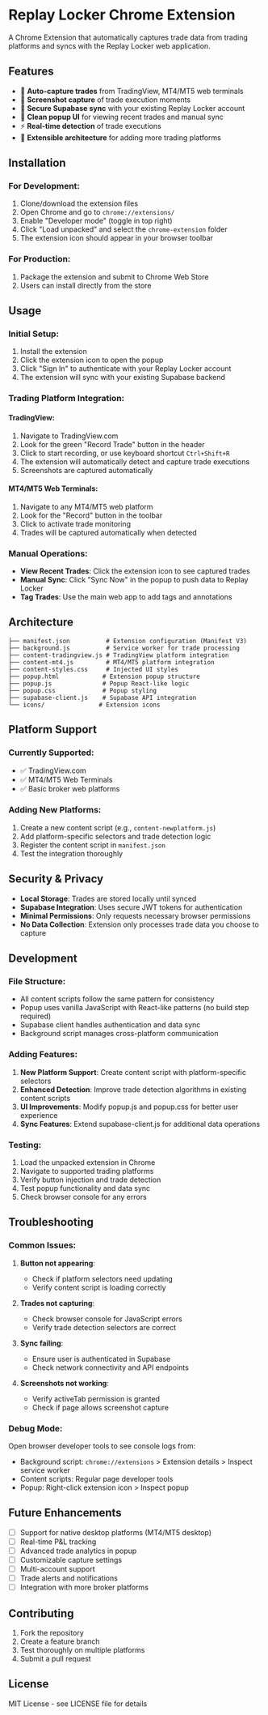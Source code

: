 
# Replay Locker Chrome Extension

A Chrome Extension that automatically captures trade data from trading platforms and syncs with the Replay Locker web application.

## Features

- 🔄 **Auto-capture trades** from TradingView, MT4/MT5 web terminals
- 📸 **Screenshot capture** of trade execution moments
- 🔐 **Secure Supabase sync** with your existing Replay Locker account
- 📱 **Clean popup UI** for viewing recent trades and manual sync
- ⚡ **Real-time detection** of trade executions
- 🔧 **Extensible architecture** for adding more trading platforms

## Installation

### For Development:
1. Clone/download the extension files
2. Open Chrome and go to `chrome://extensions/`
3. Enable "Developer mode" (toggle in top right)
4. Click "Load unpacked" and select the `chrome-extension` folder
5. The extension icon should appear in your browser toolbar

### For Production:
1. Package the extension and submit to Chrome Web Store
2. Users can install directly from the store

## Usage

### Initial Setup:
1. Install the extension
2. Click the extension icon to open the popup
3. Click "Sign In" to authenticate with your Replay Locker account
4. The extension will sync with your existing Supabase backend

### Trading Platform Integration:

#### TradingView:
1. Navigate to TradingView.com
2. Look for the green "Record Trade" button in the header
3. Click to start recording, or use keyboard shortcut `Ctrl+Shift+R`
4. The extension will automatically detect and capture trade executions
5. Screenshots are captured automatically

#### MT4/MT5 Web Terminals:
1. Navigate to any MT4/MT5 web platform
2. Look for the "Record" button in the toolbar
3. Click to activate trade monitoring
4. Trades will be captured automatically when detected

### Manual Operations:
- **View Recent Trades**: Click the extension icon to see captured trades
- **Manual Sync**: Click "Sync Now" in the popup to push data to Replay Locker
- **Tag Trades**: Use the main web app to add tags and annotations

## Architecture

```
├── manifest.json          # Extension configuration (Manifest V3)
├── background.js          # Service worker for trade processing
├── content-tradingview.js # TradingView platform integration
├── content-mt4.js         # MT4/MT5 platform integration
├── content-styles.css     # Injected UI styles
├── popup.html            # Extension popup structure
├── popup.js              # Popup React-like logic
├── popup.css             # Popup styling
├── supabase-client.js    # Supabase API integration
└── icons/               # Extension icons
```

## Platform Support

### Currently Supported:
- ✅ TradingView.com
- ✅ MT4/MT5 Web Terminals
- ✅ Basic broker web platforms

### Adding New Platforms:
1. Create a new content script (e.g., `content-newplatform.js`)
2. Add platform-specific selectors and trade detection logic
3. Register the content script in `manifest.json`
4. Test the integration thoroughly

## Security & Privacy

- **Local Storage**: Trades are stored locally until synced
- **Supabase Integration**: Uses secure JWT tokens for authentication
- **Minimal Permissions**: Only requests necessary browser permissions
- **No Data Collection**: Extension only processes trade data you choose to capture

## Development

### File Structure:
- All content scripts follow the same pattern for consistency
- Popup uses vanilla JavaScript with React-like patterns (no build step required)
- Supabase client handles authentication and data sync
- Background script manages cross-platform communication

### Adding Features:
1. **New Platform Support**: Create content script with platform-specific selectors
2. **Enhanced Detection**: Improve trade detection algorithms in existing content scripts
3. **UI Improvements**: Modify popup.js and popup.css for better user experience
4. **Sync Features**: Extend supabase-client.js for additional data operations

### Testing:
1. Load the unpacked extension in Chrome
2. Navigate to supported trading platforms
3. Verify button injection and trade detection
4. Test popup functionality and data sync
5. Check browser console for any errors

## Troubleshooting

### Common Issues:

1. **Button not appearing**: 
   - Check if platform selectors need updating
   - Verify content script is loading correctly

2. **Trades not capturing**:
   - Check browser console for JavaScript errors
   - Verify trade detection selectors are correct

3. **Sync failing**:
   - Ensure user is authenticated in Supabase
   - Check network connectivity and API endpoints

4. **Screenshots not working**:
   - Verify activeTab permission is granted
   - Check if page allows screenshot capture

### Debug Mode:
Open browser developer tools to see console logs from:
- Background script: `chrome://extensions` > Extension details > Inspect service worker
- Content scripts: Regular page developer tools
- Popup: Right-click extension icon > Inspect popup

## Future Enhancements

- [ ] Support for native desktop platforms (MT4/MT5 desktop)
- [ ] Real-time P&L tracking
- [ ] Advanced trade analytics in popup
- [ ] Customizable capture settings
- [ ] Multi-account support
- [ ] Trade alerts and notifications
- [ ] Integration with more broker platforms

## Contributing

1. Fork the repository
2. Create a feature branch
3. Test thoroughly on multiple platforms
4. Submit a pull request

## License

MIT License - see LICENSE file for details
